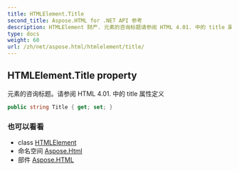 ```yaml
---
title: HTMLElement.Title
second_title: Aspose.HTML for .NET API 参考
description: HTMLElement 财产. 元素的咨询标题请参阅 HTML 4.01. 中的 title 属性定义
type: docs
weight: 60
url: /zh/net/aspose.html/htmlelement/title/
---
```

## HTMLElement.Title property

元素的咨询标题。请参阅 HTML 4.01. 中的 title 属性定义

```csharp
public string Title { get; set; }
```

### 也可以看看

* class [HTMLElement](../)
* 命名空间 [Aspose.Html](../../htmlelement/)
* 部件 [Aspose.HTML](../../../)


